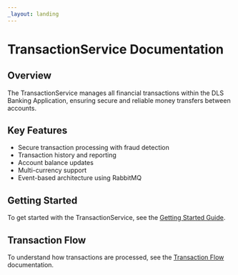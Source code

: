 ```yaml
---
_layout: landing
---
```


# TransactionService Documentation

## Overview
The TransactionService manages all financial transactions within the DLS Banking Application, ensuring secure and reliable money transfers between accounts.

## Key Features
- Secure transaction processing with fraud detection
- Transaction history and reporting
- Account balance updates
- Multi-currency support
- Event-based architecture using RabbitMQ

## Getting Started
To get started with the TransactionService, see the [Getting Started Guide](getting-started.md).

## Transaction Flow
To understand how transactions are processed, see the [Transaction Flow](TransactionFlow.md) documentation.